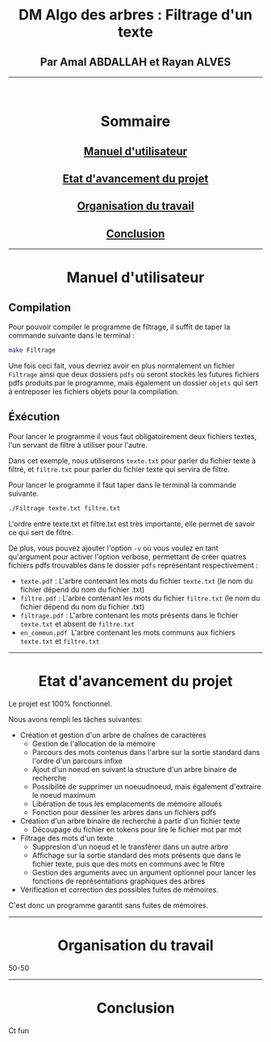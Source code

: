 <div style = "text-align: center;"> 

<h1> DM Algo des arbres&nbsp;: Filtrage d'un texte </h1>
<h2> Par Amal ABDALLAH et Rayan ALVES </h2>
</div>

---

<br>

<h1 style= "text-align:center"> Sommaire </h1>

<div style = "text-align:center">

## [Manuel d'utilisateur](#Manuel) 
## [Etat d'avancement du projet](#Etat)
## [Organisation du travail](#Organisation)
## [Conclusion](#Conclusion)

</div>

---
<div style = "text-align:center">

# <a name="Manuel">Manuel d'utilisateur</a>
</div>

## **Compilation**

Pour pouvoir compiler le programme de filtrage, il suffit de taper la commande suivante dans le terminal&nbsp;:
```bash
make Filtrage
```
Une fois ceci fait, vous devriez avoir en plus normalement un fichier <code>Filtrage</code> ainsi que deux dossiers
<code>pdfs</code> où seront stockés les futures fichiers pdfs produits par le programme, 
mais également un dossier <code>objets</code> qui sert à entreposer les fichiers objets pour la compilation.

## **Éxécution** 

Pour lancer le programme il vous faut obligatoirement deux fichiers textes, l'un servant de filtre
à utiliser pour l'autre.

Dans cet exemple, nous utiliserons <code>texte.txt</code> pour parler du fichier texte à filtré, et
<code>filtre.txt</code> pour parler du fichier texte qui servira de filtre.

Pour lancer le programme il faut taper dans le terminal la commande suivante.

```bash
./Filtrage texte.txt filtre.txt
```
L'ordre entre texte.txt et filtre.txt est très importante, elle permet de savoir ce qui sert de filtre.

De plus, vous pouvez ajouter l'option <code>-v</code> où vous voulez en tant qu'argument pour activer l'option verbose, permettant de créer quatres fichiers pdfs trouvables dans le dossier <code>pdfs</code> représentant respectivement :
- <code>texte.pdf</code>&nbsp;: L'arbre contenant les mots du fichier <code>texte.txt</code> (le nom du fichier dépend du nom du fichier .txt)
- <code>filtre.pdf</code>&nbsp;: L'arbre contenant les mots du fichier <code>filtre.txt</code> (le nom du fichier dépend du nom du fichier .txt)
- <code>filtrage.pdf</code>&nbsp;: L'arbre contenant les mots présents dans le fichier <code>texte.txt</code> et absent de <code>filtre.txt</code>
- <code>en_commun.pdf</code>&nbsp; L'arbre contenant les mots communs aux fichiers <code>texte.txt</code> et <code>filtre.txt</code>

---
<div style = "text-align:center">

# <a name="Etat">Etat d'avancement du projet</a>
</div>

Le projet est 100% fonctionnel.

Nous avons rempli les tâches suivantes:
- Création et gestion d'un arbre de chaînes de caractères
    - Gestion de l'allocation de la mémoire
    - Parcours des mots contenus dans l'arbre sur la sortie standard dans 
    l'ordre d'un parcours infixe
    - Ajout d'un noeud en suivant la structure d'un arbre binaire de recherche
    - Possibilité de supprimer un noeuudnoeud, mais également d'extraire le noeud maximum
    - Libération de tous les emplacements de mémoire alloués
    - Fonction pour dessiner les arbres dans un fichiers pdfs
- Création d'un arbre binaire de recherche à partir d'un fichier texte
    - Découpage du fichier en tokens pour lire le fichier mot par mot
- Filtrage des mots d'un texte
    - Suppresion d'un noeud et le transférer dans un autre arbre
    - Affichage sur la sortie standard des mots présents que dans le fichier texte,
    puis que des mots en communs avec le filtre
    - Gestion des arguments avec un argument optionnel pour lancer les fonctions de représentations
    graphiques des arbres
- Vérification et correction des possibles fuites de mémoires.

C'est donc un programme garantit sans fuites de mémoires.

---
<div style = "text-align: center">

# <a name="Organisation">Organisation du travail</a>
</div>

50-50


---
<div style = "text-align:center">

# <a name="Conclusion">Conclusion</a>
</div>

Ct fun
